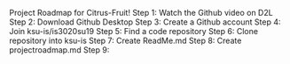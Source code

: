 Project Roadmap for Citrus-Fruit!
Step 1: Watch the Github video on D2L
Step 2: Download Github Desktop
Step 3: Create a Github account
Step 4: Join ksu-is/is3020su19
Step 5: Find a code repository
Step 6: Clone repository into ksu-is
Step 7: Create ReadMe.md 
Step 8: Create projectroadmap.md
Step 9: 

